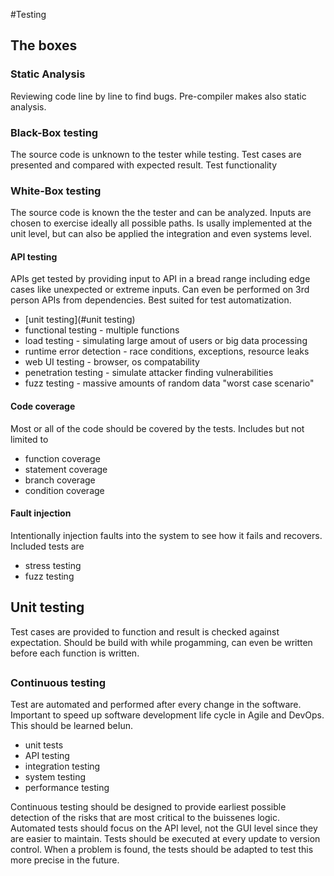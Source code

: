  #Testing

## The boxes

### Static Analysis
Reviewing code line by line to find bugs. Pre-compiler makes also static analysis.

### Black-Box testing

The source code is unknown to the tester while testing. Test cases are presented and compared with expected result. Test functionality

### White-Box testing

The source code is known the the tester and can be analyzed. Inputs are chosen to exercise ideally all possible paths. Is usally implemented at the unit level, but can also be applied the integration and even systems level. 

#### API testing
APIs get tested by providing input to API in a bread range including edge cases like unexpected or extreme inputs. Can even be performed on 3rd person APIs from dependencies. Best suited for test automatization.
- [unit testing](#unit testing)
- functional testing - multiple functions
- load testing - simulating large amout of users or big data processing
- runtime error detection - race conditions, exceptions, resource leaks
- web UI testing - browser, os compatability
- penetration testing - simulate attacker finding vulnerabilities
- fuzz testing - massive amounts of random data "worst case scenario"

#### Code coverage
Most or all of the code should be covered by the tests. Includes but not limited to
- function coverage
- statement coverage
- branch coverage
- condition coverage

#### Fault injection
Intentionally injection faults into the system to see how it fails and recovers. Included tests are 
- stress testing
- fuzz testing

## Unit testing

Test cases are provided to function and result is checked against expectation. Should be build with while progamming, can even be written before each function is written.


## 



### Continuous testing

Test are automated and performed after every change in the software. Important to speed up software development life cycle in Agile and DevOps.
This should be learned beIun.

- unit tests
- API testing
- integration testing
- system testing
- performance testing

Continuous testing should be designed to provide earliest possible detection of the risks that are most critical to the buissenes logic. Automated tests should focus on the API level, not the GUI level since they are easier to maintain. Tests should be executed at every update to version control.
When a problem is found, the tests should be adapted to test this more precise in the future.

